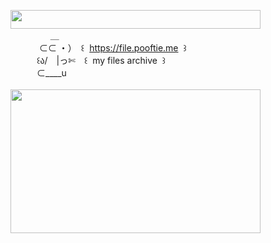 <img width="400" height="30" src="https://middlepot.com/img/lacey.png">\
　　　　‌ ‌ ＿\
　　　‌ ⊂⊂ ・）　꒰ ‌ https://file.pooftie.me ‌ ꒱\
　　　꒰ა/　|っ✄　꒰ ‌ my files archive ‌ ꒱\
　　　⊂____u\
  \
<img width="400" height="230" src="https://middlepot.com/img/memory.jpg">
